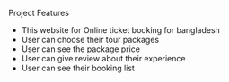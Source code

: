 Project Features
* This website for Online ticket booking for bangladesh
* User can choose their tour packages
* User can see the package price 
* User can give review about their experience
* User can see their booking list